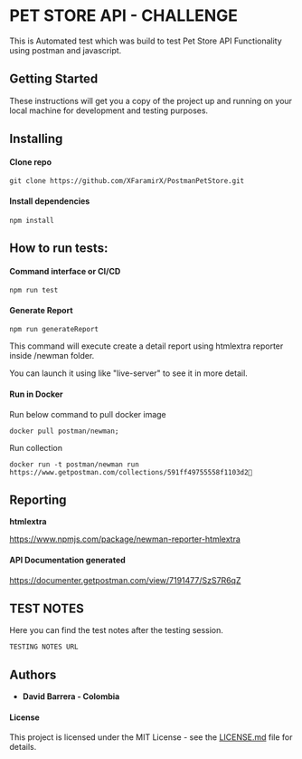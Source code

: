 # PET STORE API - CHALLENGE

This is Automated test which was build to test Pet Store API Functionality using postman and javascript.

## Getting Started

These instructions will get you a copy of the project up and running on your local machine for development and testing purposes.

## Installing

#### Clone repo

```
git clone https://github.com/XFaramirX/PostmanPetStore.git
```

#### Install dependencies

```
npm install
```

## How to run tests:

#### Command interface or CI/CD

```
npm run test
```

#### Generate Report

```
npm run generateReport
```

This command will execute create a detail report using htmlextra reporter inside /newman folder.

You can launch it using like "live-server" to see it in more detail.

#### Run in Docker
Run below command to pull docker image
```
docker pull postman/newman;

```
Run collection
```
docker run -t postman/newman run https://www.getpostman.com/collections/591ff49755558f1103d2
```


## Reporting

**htmlextra**

https://www.npmjs.com/package/newman-reporter-htmlextra

#### API Documentation generated

https://documenter.getpostman.com/view/7191477/SzS7R6qZ

## TEST NOTES

Here you can find the test notes after the testing session.

```
TESTING NOTES URL
```

## Authors

- **David Barrera - Colombia**

#### License

This project is licensed under the MIT License - see the [LICENSE.md](LICENSE.md) file for details.
